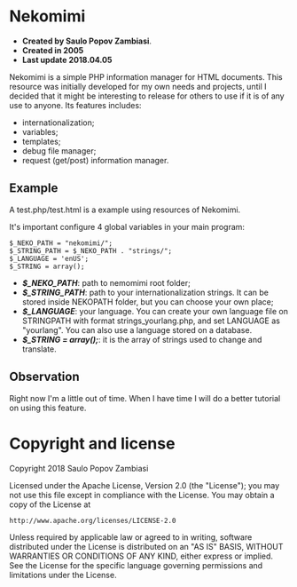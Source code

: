 # Nekomimi

- **Created by Saulo Popov Zambiasi**.
- **Created in 2005**
- **Last update 2018.04.05**

Nekomimi is a simple PHP information manager for HTML
documents. This resource was initially developed for my
own needs and projects, until I decided that it might
be interesting to release for others to use if it is of
any use to anyone. Its features includes:

* internationalization;
* variables;
* templates;
* debug file manager;
* request (get/post) information manager.

## Example

A test.php/test.html is a example using resources of Nekomimi.

It's important configure 4 global variables in your main program:

```
$_NEKO_PATH = "nekomimi/";
$_STRING_PATH = $_NEKO_PATH . "strings/";
$_LANGUAGE = 'enUS';
$_STRING = array();
```

- ***$_NEKO_PATH***: path to nemomimi root folder;
- ***$_STRING_PATH***: path to your internationalization strings. It
can be stored inside NEKOPATH folder, but you can choose your own
place;
- ***$_LANGUAGE***: your language. You can create your own language
file on STRINGPATH with format strings_yourlang.php, and set
LANGUAGE as "yourlang". You can also use a language stored on a
database. 
- ***$_STRING = array();***: it is the array of strings used to
change and translate.

## Observation

Right now I'm a little out of time. When I have time I will do a
better tutorial on using this feature.

# Copyright and license

Copyright 2018 Saulo Popov Zambiasi

Licensed under the Apache License, Version 2.0 (the "License");
you may not use this file except in compliance with the License.
You may obtain a copy of the License at

    http://www.apache.org/licenses/LICENSE-2.0

Unless required by applicable law or agreed to in writing, software
distributed under the License is distributed on an "AS IS" BASIS,
WITHOUT WARRANTIES OR CONDITIONS OF ANY KIND, either express or implied.
See the License for the specific language governing permissions and
limitations under the License.






